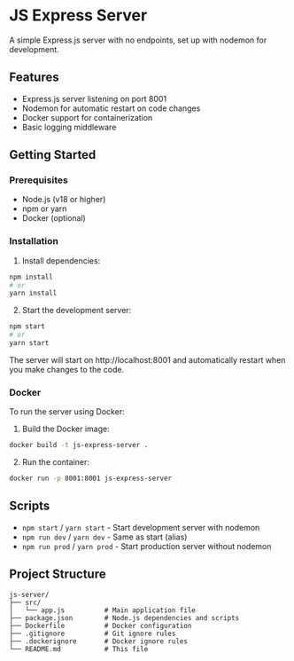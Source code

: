 # JS Express Server

A simple Express.js server with no endpoints, set up with nodemon for development.

## Features

- Express.js server listening on port 8001
- Nodemon for automatic restart on code changes
- Docker support for containerization
- Basic logging middleware

## Getting Started

### Prerequisites

- Node.js (v18 or higher)
- npm or yarn
- Docker (optional)

### Installation

1. Install dependencies:
```bash
npm install
# or
yarn install
```

2. Start the development server:
```bash
npm start
# or
yarn start
```

The server will start on http://localhost:8001 and automatically restart when you make changes to the code.

### Docker

To run the server using Docker:

1. Build the Docker image:
```bash
docker build -t js-express-server .
```

2. Run the container:
```bash
docker run -p 8001:8001 js-express-server
```

## Scripts

- `npm start` / `yarn start` - Start development server with nodemon
- `npm run dev` / `yarn dev` - Same as start (alias)
- `npm run prod` / `yarn prod` - Start production server without nodemon

## Project Structure

```
js-server/
├── src/
│   └── app.js          # Main application file
├── package.json        # Node.js dependencies and scripts
├── Dockerfile          # Docker configuration
├── .gitignore          # Git ignore rules
├── .dockerignore       # Docker ignore rules
└── README.md           # This file
```
